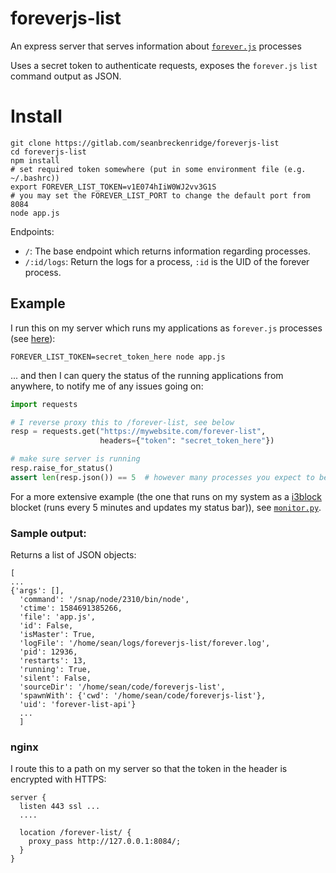 # foreverjs-list

An express server that serves information about [`forever.js`](https://github.com/foreversd/forever) processes

Uses a secret token to authenticate requests, exposes the `forever.js` `list` command output as JSON.

# Install

```shell
git clone https://gitlab.com/seanbreckenridge/foreverjs-list
cd foreverjs-list
npm install
# set required token somewhere (put in some environment file (e.g. ~/.bashrc))
export FOREVER_LIST_TOKEN=v1E074hIiW0WJ2vv3G1S
# you may set the FOREVER_LIST_PORT to change the default port from 8084
node app.js
```

Endpoints:

* `/`: The base endpoint which returns information regarding processes.
* `/:id/logs`: Return the logs for a process, `:id` is the UID of the forever process.

## Example

I run this on my server which runs my applications as `forever.js` processes (see [here](https://github.com/seanbreckenridge/vps/blob/master/restart)):

```shell
FOREVER_LIST_TOKEN=secret_token_here node app.js
```
... and then I can query the status of the running applications from anywhere, to notify me of any issues going on:

```python
import requests

# I reverse proxy this to /forever-list, see below
resp = requests.get("https://mywebsite.com/forever-list",
                    headers={"token": "secret_token_here"})

# make sure server is running
resp.raise_for_status()
assert len(resp.json()) == 5  # however many processes you expect to be running with forever.js
```

For a more extensive example (the one that runs on my system as a
[i3block](https://github.com/vivien/i3blocks) blocket (runs every 5 minutes and
updates my status bar)), see [`monitor.py`](./monitor.py).

### Sample output:

Returns a list of JSON objects:

```
[
...
{'args': [],
  'command': '/snap/node/2310/bin/node',
  'ctime': 1584691385266,
  'file': 'app.js',
  'id': False,
  'isMaster': True,
  'logFile': '/home/sean/logs/foreverjs-list/forever.log',
  'pid': 12936,
  'restarts': 13,
  'running': True,
  'silent': False,
  'sourceDir': '/home/sean/code/foreverjs-list',
  'spawnWith': {'cwd': '/home/sean/code/foreverjs-list'},
  'uid': 'forever-list-api'}
  ...
  ]

```

### nginx

I route this to a path on my server so that the token in the header is encrypted with HTTPS:

```
server {
  listen 443 ssl ...
  ....

  location /forever-list/ {
    proxy_pass http://127.0.0.1:8084/;
  }
}
```
